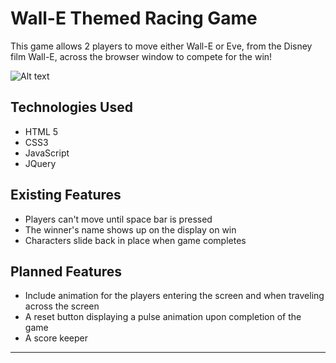 # Wall-E Themed Racing Game

This game allows 2 players to move either Wall-E or Eve, from the Disney film Wall-E, across the browser window to compete for the win!

![Alt text](http://imgur.com/a/k7Axh)

## Technologies Used
- HTML 5
- CSS3
- JavaScript
- JQuery

## Existing Features
- Players can't move until space bar is pressed
- The winner's name shows up on the display on win
- Characters slide back in place when game completes

## Planned Features
- Include animation for the players entering the screen and when traveling across the screen
- A reset button displaying a pulse animation upon completion of the game
- A score keeper
---
